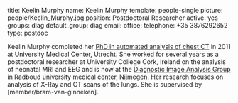 title: Keelin Murphy
name: Keelin Murphy
template: people-single
picture: people/Keelin_Murphy.jpg
position: Postdoctoral Researcher
active: yes
groups: diag
default_group: diag
email: 
office: 
telephone: +35 3876292652
type: postdoc

Keelin Murphy completed her [PhD in automated analysis of chest CT](/publications/murp11/) in 2011 at University Medical Center, Utrecht. She worked for several years as a postdoctoral researcher at University College Cork, Ireland on the analysis of neonatal MRI and EEG and is now at the [Diagnostic Image Analysis Group](http://diagnijmegen.nl/) in Radboud university medical center, Nijmegen. Her research focuses on analysis of X-Ray and CT scans of the lungs. She is supervised by [member/bram-van-ginneken]. 
